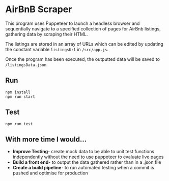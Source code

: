 # AirBnB Scraper

This program uses Puppeteer to launch a headless browser and sequentially navigate to a specified collection of pages for AirBnb listings, gathering data by scraping their HTML.

The listings are stored in an array of URLs which can be edited by updating the constant variable `listingsUrl` in `/src/app.js`.

Once the program has been executed, the outputted data will be saved to `/listingsData.json`.

## Run

```
npm install
npm run start
```

## Test

```
npm run test
```

## With more time I would...

- **Improve Testing**- create mock data to be able to unit test functions independently without the need to use puppeteer to evaluate live pages
- **Build a front end**- to output the data gathered rather than in a .json file
- **Create a build pipeline**- to run automated testing when a commit is pushed and optimise for production
